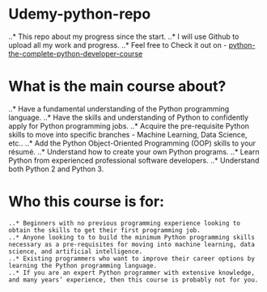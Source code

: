 # Udemy-python-repo
..* This repo about my progress since the start.
..* I will use Github to upload all my work and progress.
..* Feel free to Check it out on - 
[python-the-complete-python-developer-course](https://www.udemy.com/course/python-the-complete-python-developer-course/)

# What is the main course about?

..* Have a fundamental understanding of the Python programming language.
..* Have the skills and understanding of Python to confidently apply for Python programming jobs.
..* Acquire the pre-requisite Python skills to move into specific branches - Machine Learning, Data Science, etc..
..* Add the Python Object-Oriented Programming (OOP) skills to your résumé.
..* Understand how to create your own Python programs.
..* Learn Python from experienced professional software developers.
..* Understand both Python 2 and Python 3.


# Who this course is for:

    ..* Beginners with no previous programming experience looking to obtain the skills to get their first programming job.
    ..* Anyone looking to to build the minimum Python programming skills necessary as a pre-requisites for moving into machine learning, data science, and artificial intelligence.
    ..* Existing programmers who want to improve their career options by learning the Python programming language.
    ..* If you are an expert Python programmer with extensive knowledge, and many years’ experience, then this course is probably not for you.
